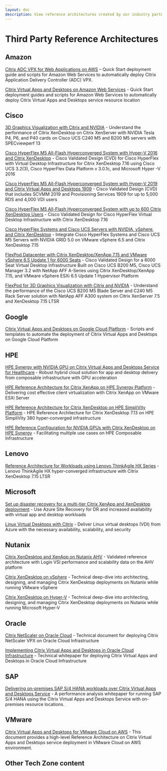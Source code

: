 ```yaml
---
layout: doc
description: View reference architectures created by our industry partners on joint technical solutions.
---
```

# Third Party Reference Architectures

## Amazon

[Citrix ADC VPX for Web Applications on AWS](https://aws.amazon.com/quickstart/architecture/citrix-adc-vpx/) – Quick Start deployment guide and scripts for Amazon Web Services to automatically deploy Citrix Application Delivery Controller (ADC) VPX.

[Citrix Virtual Apps and Desktops on Amazon Web Services](https://aws.amazon.com/quickstart/architecture/citrix-virtual-apps/) - Quick Start deployment guides and scripts for Amazon Web Services to automatically deploy Citrix Virtual Apps and Desktops service resource location

## Cisco

[3D Graphics Visualization with Citrix and NVIDIA](https://www.cisco.com/c/dam/en/us/products/collateral/servers-unified-computing/ucs-c-series-rack-servers/whitepaper-c11-741586.pdf) - Understand the performance of Citrix XenDesktop on Citrix XenServer with NVIDIA Tesla P4, P6, and P40 cards on Cisco UCS C240 M5 and B200 M5 servers with SPECviewperf 13

[Cisco HyperFlex M5 All-Flash Hyperconverged System with Hyper-V 2016 and Citrix XenDesktop](https://www.cisco.com/c/en/us/td/docs/unified_computing/ucs/UCS_CVDs/hx301c_vdi_hyperv_xd716.html) - Cisco Validated Design (CVD) for Cisco HyperFlex with Virtual Desktop Infrastructure for Citrix XenDesktop 7.16 using Cisco UCS 3.2(3), Cisco HyperFlex Data Platform v 3.0.1c, and Microsoft Hyper -V 2016

[Cisco HyperFlex M5 All-Flash Hyperconverged System with Hyper-V 2019 and Citrix Virtual Apps and Desktops 1909](https://www.cisco.com/c/en/us/td/docs/unified_computing/ucs/UCS_CVDs/hx_af_hyper_v_2019_citrix_4_1b.html) - Cisco Validated Design (CVD) that includes SCVMM 2019 and Provisioning Services 1909 for up to 5,000 RDS and 4,000 VDI users

[Cisco HyperFlex M5 All-Flash Hyperconverged System with up to 600 Citrix XenDesktop Users](https://www.cisco.com/c/en/us/td/docs/unified_computing/ucs/UCS_CVDs/hx26_vdi_600seat_citrix.html) - Cisco Validated Design for Cisco HyperFlex Virtual Desktop Infrastructure with Citrix XenDesktop 7.16

[Cisco HyperFlex Systems and Cisco UCS Servers with NVIDIA, vSphere, and Citrix XenDesktop](https://www.cisco.com/c/dam/en/us/products/collateral/hyperconverged-infrastructure/hyperflex-hx-series/whitepaper-c11-740243.pdf) - Integrate Cisco HyperFlex Systems and Cisco UCS M5 Servers with NVIDIA GRID 5.0 on VMware vSphere 6.5 and Citrix XenDesktop 7.15

[FlexPod Datacenter with Citrix XenDesktop/XenApp 7.15 and VMware vSphere 6.5 Update 1 for 6000 Seats](https://www.cisco.com/c/en/us/td/docs/unified_computing/ucs/UCS_CVDs/cisco_ucs_xd715esxi65u1_flexpod.html) - Cisco Validated Design for a 6000 Seat Virtual Desktop Infrastructure Built on Cisco UCS B200 M5, Cisco UCS Manager 3.2 with NetApp AFF A-Series using Citrix XenDesktop/XenApp 7.15, and VMware vSphere ESXi 6.5 Update 1 Hypervisor Platform

[FlexPod for 3D Graphics Visualization with Citrix and NVIDIA](https://www.cisco.com/c/dam/en/us/products/collateral/servers-unified-computing/ucs-c-series-rack-servers/whitepaper-c11-741599.pdf) - Understand the performance of the Cisco UCS B200 M5 Blade Server and C240 M5 Rack Server solution with NetApp AFF A300 system on Citrix XenServer 7.5 and XenDesktop 7.15 LTSR

## Google

[Citrix Virtual Apps and Desktops on Google Cloud Platform](https://github.com/GoogleCloudPlatform/citrix-on-gcp) - Scripts and templates to automate the deployment of Citrix Virtual Apps and Desktops on Google Cloud Platform

## HPE

[HPE Synergy with NVIDIA GPU on Citrix Virtual Apps and Desktops Service for Healthcare](https://h20195.www2.hpe.com/V2/GetDocument.aspx?docname=a50001404enw) - Robust hybrid cloud solution for app and desktop delivery from composable infrastructure with GPU acceleration

[HPE Reference Architecture for Citrix XenApp on HPE Synergy Platform](https://h20195.www2.hpe.com/v2/getdocument.aspx?docname=a00049199enw) - Delivering cost effective client virtualization with Citrix XenApp on VMware ESXi Server

[HPE Reference Architecture for Citrix XenDesktop on HPE SimpliVity Platform](https://h20195.www2.hpe.com/v2/getdocument.aspx?docname=a00016054enw) - HPE Reference Architecture for Citrix XenDesktop 7.13 on HPE SimpliVity 380 hyper-converged infrastructure

[HPE Reference Configuration for NVIDIA GPUs with Citrix XenDesktop on HPE Synergy](https://h20195.www2.hpe.com/V2/GetPDF.aspx/a00009296enw.pdf) - Facilitating multiple use cases on HPE Composable Infrastructure

## Lenovo

[Reference Architecture for Workloads using Lenovo ThinkAgile HX Series](https://lenovopress.com/lp0665-reference-architecture-thinkagile-hx-series) - Lenovo ThinkAgile HX hyper-converged infrastructure with Citrix XenDesktop 7.15 LTSR

## Microsoft

[Set up disaster recovery for a multi-tier Citrix XenApp and XenDesktop deployment](https://docs.microsoft.com/en-us/azure/site-recovery/site-recovery-citrix-xenapp-and-xendesktop) - Use Azure Site Recovery for DR and increased availability with virtual app and desktop workloads

[Linux Virtual Desktops with Citrix](https://docs.microsoft.com/en-us/azure/architecture/example-scenario/infrastructure/linux-vdi-citrix) - Deliver Linux virtual desktops (VDI) from Azure with the necessary availability, scalability, and security

## Nutanix

[Citrix XenDesktop and XenApp on Nutanix AHV](https://www.nutanix.com/go/login-vsi-citrix-xendesktop-and-xenapp-running-on-nutanix-ahv.php) - Validated reference architecture with Login VSI performance and scalability data on the AHV platform

[Citrix XenDesktop on vSphere](https://www.nutanix.com/go/citrix-xendesktop-vsphere.php) - Technical deep-dive into architecting, designing, and managing Citrix XenDesktop deployments on Nutanix while running VMware vSphere

[Citrix XenDesktop on Hyper-V](https://www.nutanix.com/go/citrix-xendesktop-hyper-v.php) - Technical deep-dive into architecting, designing, and managing Citrix XenDesktop deployments on Nutanix while running Microsoft Hyper-V

## Oracle

[Citrix NetScaler on Oracle Cloud](https://cloudmarketplace.oracle.com/marketplace/content?contentId=38906949) - Technical document for deploying Citrix NetScaler VPX on Oracle Cloud Infrastructure

[Implementing Citrix Virtual Apps and Desktops in Oracle Cloud Infrastructure](https://docs.cloud.oracle.com/iaas/Content/Resources/Assets/whitepapers/implement-citrix-virtual-apps-and-desktops-in-oci.pdf) - Technical whitepaper for deploying Citrix Virtual Apps and Desktops in Oracle Cloud Infrastructure

## SAP

[Delivering on-premises SAP S/4 HANA workloads over Citrix Virtual Apps and Desktops Service](https://www.sap.com/documents/2019/10/86a6de6a-6b7d-0010-87a3-c30de2ffd8ff.html) - A performance analysis whitepaper for running SAP S/4 HANA using the Citrix Virtual Apps and Desktops Service with on-premises resource locations.

## VMware

[Citrix Virtual Apps and Desktops for VMware Cloud on AWS](https://assets.contentstack.io/v3/assets/blt58b49a8a0e43b5ff/blt577e4a7c31386be6/5db9c38689fb926b491efefb/Citrix_CVAD_Solution_Architecture.pdf) - This document provides a high-level Reference Architecture on Citrix Virtual Apps and Desktops service deployment in VMware Cloud on AWS environment.

## Other Tech Zone content
